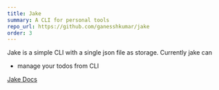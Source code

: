 ```yaml
---
title: Jake
summary: A CLI for personal tools
repo_url: https://github.com/ganesshkumar/jake
order: 3
---
```


Jake is a simple CLI with a single json file as storage. Currently jake can
 * manage your todos from CLI

 [Jake Docs](https://ganesshkumar.github.io/jake)